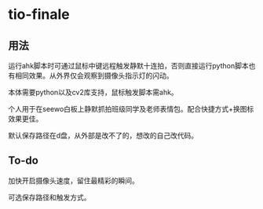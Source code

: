 # tio-finale
## 用法
运行ahk脚本时可通过鼠标中键远程触发静默十连拍，否则直接运行python脚本也有相同效果。从外界仅会观察到摄像头指示灯的闪动。

本体需要python以及cv2库支持，鼠标触发脚本需ahk。

个人用于在seewo白板上静默抓拍班级同学及老师表情包。配合快捷方式+换图标效果更佳。

默认保存路径在d盘，从外部是改不了的，想改的自己改代码。
## To-do
加快开启摄像头速度，留住最精彩的瞬间。

可选保存路径和触发方式。
